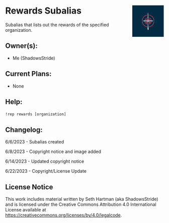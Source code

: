 <h1>Rewards Subalias<img align="right" src="../image.png" width="100px"></h1>

Subalias that lists out the rewards of the specified organization.

## Owner(s):
- Me (ShadowsStride)

## Current Plans:
- None

## Help:
`!rep rewards [organization]` 

## Changelog:
6/6/2023 - Subalias created

6/8/2023 - Copyright notice and image added

6/14/2023 - Updated copyright notice

6/22/2023 - Copyright/License Update

## License Notice

This work includes material written by Seth Hartman (aka ShadowsStride) and is licensed under the Creative Commons Attribution 4.0 International License available at https://creativecommons.org/licenses/by/4.0/legalcode.